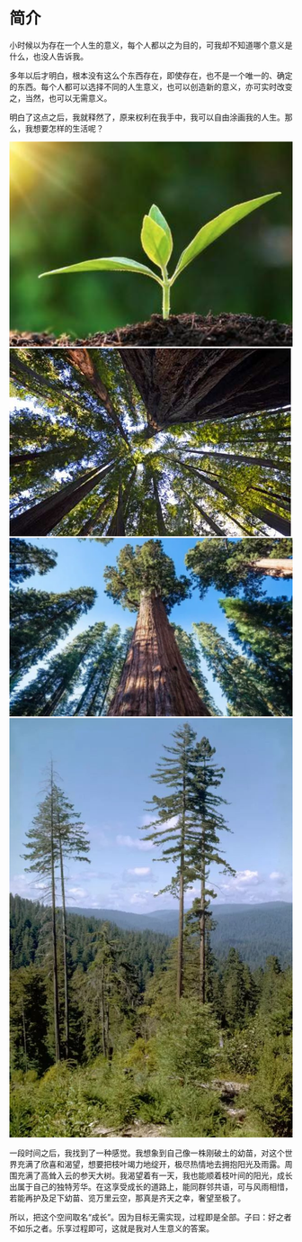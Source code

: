 # 简介

小时候以为存在一个人生的意义，每个人都以之为目的，可我却不知道哪个意义是什么，也没人告诉我。

多年以后才明白，根本没有这么个东西存在，即使存在，也不是一个唯一的、确定的东西。每个人都可以选择不同的人生意义，也可以创造新的意义，亦可实时改变之，当然，也可以无需意义。

明白了这点之后，我就释然了，原来权利在我手中，我可以自由涂画我的人生。那么，我想要怎样的生活呢？

![1](.assets/1.png)
![2](.assets/2.jpg)
![3](.assets/3.png)
![4](.assets/4.jpg)

一段时间之后，我找到了一种感觉。我想象到自己像一株刚破土的幼苗，对这个世界充满了欣喜和渴望，想要把枝叶竭力地绽开，极尽热情地去拥抱阳光及雨露。周围充满了高耸入云的参天大树。我渴望着有一天，我也能顺着枝叶间的阳光，成长出属于自己的独特芳华。在这享受成长的道路上，能同群邻共语，可与风雨相惜，若能再护及足下幼苗、览万里云空，那真是齐天之幸，奢望至极了。

所以，把这个空间取名“成长”。因为目标无需实现，过程即是全部。子曰：好之者不如乐之者。乐享过程即可，这就是我对人生意义的答案。
